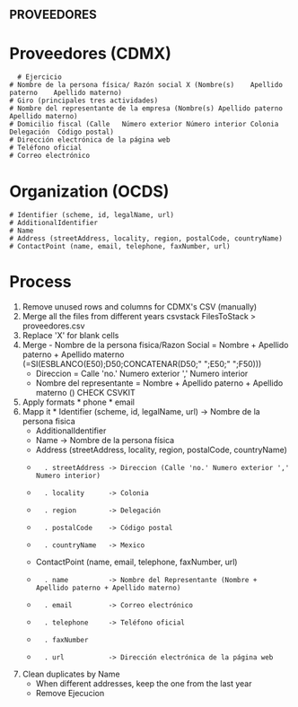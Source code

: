 ## PROVEEDORES

# Proveedores (CDMX)
 	  # Ejercicio
    # Nombre de la persona física/ Razón social X (Nombre(s)	Apellido paterno	Apellido materno)
    # Giro (principales tres actividades)
    # Nombre del representante de la empresa (Nombre(s)	Apellido paterno	Apellido materno)
    # Domicilio fiscal (Calle	Número exterior	Número interior	Colonia	Delegación	Código postal)
    # Dirección electrónica de la página web
    # Teléfono oficial
    # Correo electrónico

# Organization (OCDS)
    # Identifier (scheme, id, legalName, url)
    # AdditionalIdentifier
    # Name
    # Address (streetAddress, locality, region, postalCode, countryName)
    # ContactPoint (name, email, telephone, faxNumber, url)

# Process #

 1. Remove unused rows and columns for CDMX's CSV (manually)
 2. Merge all the files from different years
    csvstack FilesToStack > proveedores.csv
 3. Replace 'X' for blank cells
 4. Merge
		 - Nombre de la persona fisica/Razon Social = Nombre + Apellido paterno + Apellido materno (=SI(ESBLANCO(E50);D50;CONCATENAR(D50;" ";E50;" ";F50)))
     - Direccion = Calle 'no.' Numero exterior ',' Numero interior
     - Nombre del representante = Nombre + Apellido paterno + Apellido materno ()
    CHECK CSVKIT
 5. Apply formats
			* phone
			* email
 6. Mapp it
		* Identifier (scheme, id, legalName, url) -> Nombre de la persona fisica
    * AdditionalIdentifier
    * Name                                    ->  Nombre de la persona física
    * Address (streetAddress, locality, region, postalCode, countryName)
    *       . streetAddress -> Direccion (Calle 'no.' Numero exterior ',' Numero interior)
    *       . locality      -> Colonia
    *       . region        -> Delegación
    *       . postalCode    -> Código postal
    *       . countryName   -> Mexico
    * ContactPoint (name, email, telephone, faxNumber, url)
    *       . name          -> Nombre del Representante (Nombre + Apellido paterno + Apellido materno)
    *       . email         -> Correo electrónico
    *       . telephone     -> Teléfono oficial
    *       . faxNumber
    *       . url           -> Dirección electrónica de la página web
 7. Clean duplicates by Name
    * When different addresses, keep the one from the last year
    * Remove Ejecucion
